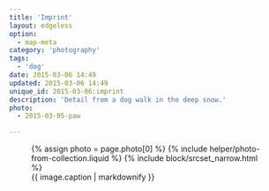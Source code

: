 ```yaml
---
title: 'Imprint'
layout: edgeless
option:
  - map-meta
category: 'photography'
tags:
  - 'dog'
date: 2015-03-06 14:49
updated: 2015-03-06 14:49
unique_id: 2015-03-06:imprint
description: 'Detail from a dog walk in the deep snow.'
photo:
  - 2015-03-05-paw

---
```


<figure class="image--narrow">
  {% assign photo = page.photo[0] %}
  {% include helper/photo-from-collection.liquid %}
  {% include block/srcset_narrow.html %}
  <figcaption>{{ image.caption | markdownify }}</figcaption>
</figure>
